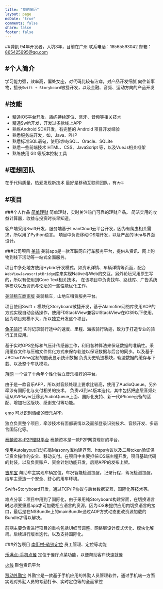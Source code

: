 ```yaml
---
title: "我的简历"
layout: page
noDate: "true"
comments: false
share: false
footer: false
---
```


##龚凯
94年开发者，入坑3年，目前在广州联系电话：18565593042邮箱：865425695@qq.com

## #个人简介
学习能力强，效率高，偏处女座，对代码比较有洁癖，对产品开发细腻
向往新事物，擅长`Swift + Storyboard`敏捷开发，以及金融、音频、运动方向的产品开发

## #技能
* 精通iOS平台开发，熟练持续定位、蓝牙、音频等相关技术
* 精通Swift开发，开发过多款线上APP
* 熟练Android SDK开发，有完整的 Android 项目开发经验
* 熟悉服务端开发，如，Java、PHP
* 熟悉标准SQL语句，使用过MySQL、Oracle、SQLite
* 熟悉一些前端技术 HTML、CSS、JavaScript 等，以及VueJs相关框架
* 熟练使用 Git 等版本控制工具

## #理想团队
在乎代码质量，热爱发现新技术
最好是移动互联网团队，有`大牛`

## #项目

###个人作品
[简单理财](https://itunes.apple.com/cn/app/jian-dan-li-cai-li-cai-ji/id1092941459?l=en&mt=8)
简单理财，实时关注热门可靠的理财产品。
简洁实用的收益计算器，收益与投资时长早知道。

客户端采用Swift开发，服务端基于LeanCloud云平台开发，因为有爬虫相关需求，所以用了Python语言。
项目中负责移动iOS端开发，以及产品的Idea与界面设计。

###公司项目
[美骑](https://itunes.apple.com/cn/app/id852965719)
美骑app是一款互联网自行车服务平台，提供从资讯、网上购物到线下活动等一站式全面服务。

项目中多处地方使用Hybrid开发模式，如资讯详情、车辆详情等页面，配合`WebViewJavascriptBridge`库来实现Native与Web的交互。另外论坛采用原生写的，所以有使用到Core Text相关技术。
在该项目中负责找车、路线库、广告系统等模块以及资讯与论坛的一些性能优化工作。

[美骑租车商家版](https://itunes.apple.com/cn/app/mei-qi-zu-che-shang-jia-ban/id1096502499?mt=8)
美骑租车，山地车租赁服务平台。

项目使用Swift + 模块化Storyboard敏捷开发，基于Alamofire网络库使用AOP的方式实现自动会话操作，使用FDStackView兼容UIStackView在iOS9以下使用。
因为项目规模不大，所以独立开发这个项目。

[兔子骑行](https://itunes.apple.com/cn/app/tu-zi-qi-xing-qi-xing-ji-lu/id1062196764?mt=8)
实时记录骑行途中的速度、里程、海拔骑行轨迹，致力于打造专业的骑行工具应用。

基于实时GPS坐标和气压计传感器工作，利用各种算法来保证数据的准确性。采用缓存文件与压缩文件优化方式来保存轨迹以保证数据与后台的同步。以及基于JBChartView定制的图表显示统计数据
负责历史轨迹模块，轨迹数据的缓存与下载、以及整个车队模块。

[落网](https://itunes.apple.com/cn/app/luo-wang/id788474943)
一个做了十余年个性化独立音乐推荐的平台。

由于是一款音乐APP，所以对音频处理上要求比较高，使用了AudioQueue。另外牵涉有国际化与支付相关的技术。
负责v3到v4版本迭代，其中包括把底层音频处理从AVPlayer迁移到AudioQueue上面、国际化支持、新一代iPhone设备的适配、增加社区版块、感谢支付等功能。

[emo](https://itunes.apple.com/cn/app/emo-ke-yi-shi-bie-qing-xu/id962633348?mt=8)
可以识别情绪的音乐APP。

独立负责整个项目，牵涉技术有面部表情以及面部登录识别技术、音频开发、多语言国际化等。

[泰麟资本-P2P理财平台](http://fir.im/tp2p)
泰麟资本是一款P2P网贷理财的平台。

使用Autolayout自动布局Masonry库构建界面、https协议以及二层token验证保证资金操作的安全、移动支付。在项目中主要担任iOS端主程开发，项目基础代码的封装，以及负责账户、资金计划功能开发，后期APP的发布上架。

[吉车宝](https://itunes.apple.com/cn/app/ji-che-bao-wo-zhi-neng-che/id967166557?mt=8&ign-mpt=uo%3D4)
帮助车主实现车辆定位，车况智能检测提醒，记录行程，驾况检测提醒。给车主营造一个安全、舒心的用车环境。

Swift+Storyboard开发，通过TCP/IP协议与后台数据交互，国际化等技术等。

难点分享：项目中用到了国际化，由于采用纯Storyboard构建界面，在切换语言时必须要重启app才可加载相应语言的资源，因为iOS未提供应用内切换语言的接口，最后是在NSBundle上的mainBundle通过AOP方式动态更改资源加载的Bundle才得以解决。

前期主要负责进行项目的重构包括UI细节调整、网络层设计模式优化、模块化解耦。后续进行版本迭代，以及支持国际化。

###外包项目
[南街村-轨迹定位](http://fir.im/hjst) 
员工管理、定位等功能

[乐满点-手机点餐](http://fir.im/diancanapp) 
定位于餐厅点菜功能，以便帮助客户快速就餐

[火线](http://fir.im/linefire) 
鞋包资讯平台

[移动外勤宝](http://www.csto.com/case/show/id:21380)
外勤宝是一款基于手机应用的外勤人员管理软件，通过手机端一方面实现对外勤人员的考勤打卡、实时定位等的全面掌控


